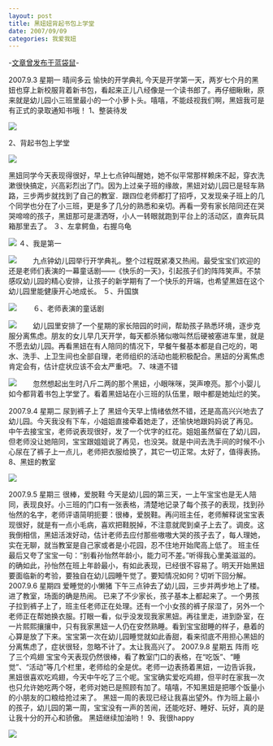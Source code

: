 ```yaml
---
layout: post
title: 黑妞妞背起书包上学堂
date: 2007/09/09
categories: 我爱我妞
---
```


-[文章曾发布于蓝袋鼠](http://landaishu.hi2net.com/home/blog_read.asp?id=4175&blogid=39633)-



2007.9.3 星期一 晴间多云 
 愉快的开学典礼
 今天是开学第一天，两岁七个月的黑妞也穿上新校服背着新书包，看起来正儿八经像是一个读书郎了。再仔细瞅瞅，原来就是幼儿园小三班里最小的一个小萝卜头。嘻嘻，不能歧视我们啊，黑妞我可是有正式的录取通知书哦！
1、整装待发

![](/heiniuniu_uploads/upload2007a/200798234755385.jpg)

2、背起书包上学堂

![](/heiniuniu_uploads/upload2007a/200798224651316.jpg)

 黑妞同学今天表现得很好，早上七点钟叫醒她，她不似平常那样赖床不起，穿衣洗漱很快搞定，兴高彩烈出了门。因为上过亲子班的缘故，黑妞对幼儿园已是轻车熟路，三步两步就找到了自己的教室．跟四位老师都打了招呼，又发现亲子班上的几个同学也分在了小三班，更是多了几分的熟悉和亲切。再看一旁有家长陪同还在哭哭啼啼的孩子，黑妞那可是潇洒呀，小人一转眼就跑到平台上的活动区，直奔玩具箱那里去了。
３、左拿鳄鱼，右握乌龟

![](/heiniuniu_uploads/upload2007a/200798232316391.jpg)
４、我是第一

![](/heiniuniu_uploads/upload2007a/200798232554717.jpg)
　　九点钟幼儿园举行开学典礼。整个过程既紧凑又热闹。最受宝宝们欢迎的还是老师们表演的一幕童话剧——《快乐的一天》，引起孩子们的阵阵笑声。不禁感叹幼儿园的精心安排，让孩子的新学期有了一个快乐的开端，也希望黑妞在这个幼儿园里能健康开心地成长。
５、升国旗

![](/heiniuniu_uploads/upload2007a/20079823732443.jpg)
　　６、老师表演的童话剧

![](/heiniuniu_uploads/upload2007a/20079823942176.jpg)
　　幼儿园里安排了一个星期的家长陪园的时间，帮助孩子熟悉环境，逐步克服分离焦虑。朋友的女儿早几天开学，每天都杀猪似嗷叫然后硬被塞进车里，就是不愿去幼儿园。再看黑妞在有人陪同的情况下，早餐午餐基本都是自己吃的，喝水、洗手、上卫生间也全部自理，老师组织的活动也能积极配合。黑妞的分离焦虑肯定会有，估计症状应该不会太严重吧。
7、味道不错

![](/heiniuniu_uploads/upload2007a/200798231947213.jpg)
　　忽然想起出生时八斤二两的那个黑妞，小眼咪咪，哭声嘹亮。那个小婴儿如今都背着书包上学堂了。看着黑妞站在小三班的队伍里，眼中都是她灿烂的笑。

2007.9.4 星期二
 尿到裤子上了
 黑妞今天早上情绪依然不错，还是高高兴兴地去了幼儿园。今天我没有下车，小姐姐直接牵着她走了，还愉快地跟妈妈说了再见。
 中午去接宝宝，老师说表现很好，发了一个优字的红花。姐姐虽然留在了幼儿园，但老师没让她陪同，宝宝跟姐姐说了再见，也没哭。就是中间去洗手间的时候不小心尿在了裤子上一点儿，老师把衣服给换了，其它一切正常。太好了，值得表扬。
8、黑妞的教室

![](/heiniuniu_uploads/upload2007a/20079823568380.jpg)

2007.9.5 星期三
 很棒，爱脱鞋
 今天是幼儿园的第三天，一上午宝宝也是无人陪同，表现良好。小三班的门口有一张表格，清楚地记录了每个孩子的表现，找到孙怡然的名字，老师评语简明扼要：很棒，爱脱鞋。再问班主任，老师解释说宝宝表现很好，就是有一点小毛病，喜欢把鞋脱掉，不注意就爬到桌子上去了。调皮。这我倒相信，黑妞活泼好动，估计老师去应付那些嗷嗷大哭的孩子去了，每人理她，实在无聊，就当教室是自己家或者是小花园，忍不住地开始爬高上低了。
 班主任最后又夸了宝宝一句：“别看孙怡然年龄小，能力可不差。”听得我心里美滋滋的。的确如此，孙怡然在班上年龄最小，有如此表现，已经很不容易了。明天开始黑妞要面临新的考验，要独自在幼儿园睡午觉了。要知情况如何？切听下回分解。
2007.9.6 星期四
 爱睡觉的小懒猪
 下午三点钟去了幼儿园，三步并两步地上了楼。
 进了教室，场面的确是热闹。
 已来了不少家长，孩子基本上都起来了。一个男孩子拉到裤子上了，班主任老师正在处理。还有一个小女孩的裤子尿湿了，另外一个老师正在帮她换衣服。打眼一看，似乎没发现我家黑妞。再往里走，进到卧室，在一片熙熙攘攘中，只有我家黑妞一人仍在安然熟睡。看到宝宝甜睡的样子，悬着的心算是放了下来。宝宝第一次在幼儿园睡觉就如此香甜，看来彻底不用担心黑妞的分离焦虑了，症状很轻，忽略不计了。太让我高兴了。
2007.9.8 星期五 阵雨
 吃了三个鸡翅
 宝宝今天表现仍然很棒，看了教室门口的表格，在“吃饭”、“睡觉”、“活动”等几个栏里，老师给的全是优。老师一边表扬着黑妞，一边告诉我，黑妞很喜欢吃鸡翅，今天中午吃了三个呢。宝宝确实爱吃鸡翅，但平时在家我一次也只允许她吃两个呀，老师对她已是照顾有加了。嘻嘻，不知黑妞是把哪个饭量小的小朋友的口粮给抢过来了。
 黑妞一周的表现已经让我喜出望外。作为班上最小的孩子，幼儿园的第一周，宝宝没有一声的苦闹，还能吃好、睡好、玩好，真的是让我十分的开心和骄傲。
 黑妞继续加油哟！
9、我很happy

![](/heiniuniu_uploads/upload2007a/200798234229310.jpg)
